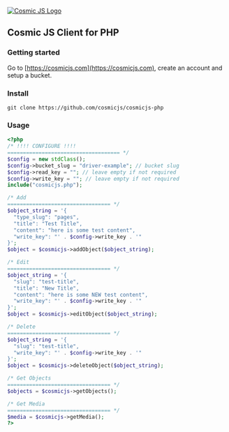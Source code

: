 [![Cosmic JS Logo](https://cosmicjs.com/images/marketing/logo-w-brand.jpg)](https://cosmicjs.com/)
## Cosmic JS Client for PHP

### Getting started
Go to [https://cosmicjs.com](https://cosmicjs.com), create an account and setup a bucket.

### Install
```
git clone https://github.com/cosmicjs/cosmicjs-php
```
### Usage
```php
<?php
/* !!!! CONFIGURE !!!!
==================================== */
$config = new stdClass();
$config->bucket_slug = "driver-example"; // bucket slug
$config->read_key = ""; // leave empty if not required
$config->write_key = ""; // leave empty if not required
include("cosmicjs.php");

/* Add
================================= */
$object_string = '{
  "type_slug": "pages",
  "title": "Test Title",
  "content": "here is some test content",
  "write_key": "' . $config->write_key . '"
}';
$object = $cosmicjs->addObject($object_string);

/* Edit
================================= */
$object_string = '{
  "slug": "test-title",
  "title": "New Title",
  "content": "here is some NEW test content",
  "write_key": "' . $config->write_key . '"
}';
$object = $cosmicjs->editObject($object_string);

/* Delete
================================= */
$object_string = '{
  "slug": "test-title",
  "write_key": "' . $config->write_key . '"
}';
$object = $cosmicjs->deleteObject($object_string);

/* Get Objects
================================= */
$objects = $cosmicjs->getObjects();

/* Get Media
================================= */
$media = $cosmicjs->getMedia();
?>
```
